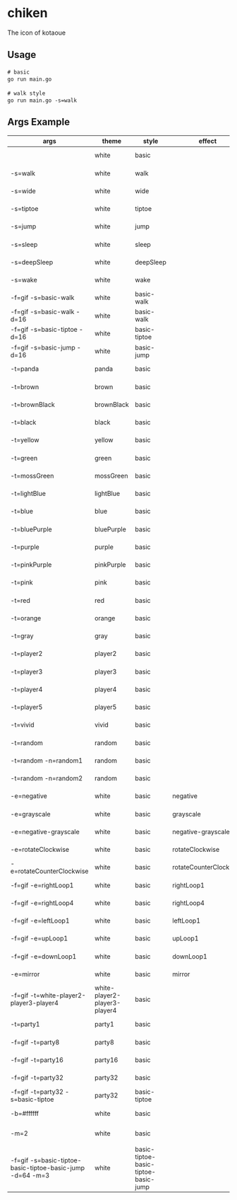 # chiken
The icon of kotaoue

## Usage
```
# basic
go run main.go

# walk style
go run main.go -s=walk
```

## Args Example
|args|theme|style|effect|size|background|image|
|---|---|---|---|---|---|---|
||white|basic||32*32|transparent|![white](img/white.png)|
|-s=walk|white|walk||32*32|transparent|![white_walk](img/white_walk.png)|
|-s=wide|white|wide||32*32|transparent|![white_wide](img/white_wide.png)|
|-s=tiptoe|white|tiptoe||32*32|transparent|![white_tiptoe](img/white_tiptoe.png)|
|-s=jump|white|jump||32*32|transparent|![white_jump](img/white_jump.png)|
|-s=sleep|white|sleep||32*32|transparent|![white_sleep](img/white_sleep.png)|
|-s=deepSleep|white|deepSleep||32*32|transparent|![white_deepSleep](img/white_deepSleep.png)|
|-s=wake|white|wake||32*32|transparent|![white_wake](img/white_wake.png)|
|-f=gif -s=basic-walk|white|basic-walk||32*32|transparent|![white_basic-walk](img/white_basic-walk.gif)|
|-f=gif -s=basic-walk -d=16|white|basic-walk||32*32|transparent|![white_basic-walk_delay16](img/white_basic-walk_delay16.gif)|
|-f=gif -s=basic-tiptoe -d=16|white|basic-tiptoe||32*32|transparent|![white_basic-tiptoe_delay16](img/white_basic-tiptoe_delay16.gif)|
|-f=gif -s=basic-jump -d=16|white|basic-jump||32*32|transparent|![white_basic-jump_delay16](img/white_basic-jump_delay16.gif)|
|-t=panda|panda|basic||32*32|transparent|![panda](img/panda.png)|
|-t=brown|brown|basic||32*32|transparent|![brown](img/brown.png)|
|-t=brownBlack|brownBlack|basic||32*32|transparent|![brownBlack](img/brownBlack.png)|
|-t=black|black|basic||32*32|transparent|![black](img/black.png)|
|-t=yellow|yellow|basic||32*32|transparent|![yellow](img/yellow.png)|
|-t=green|green|basic||32*32|transparent|![green](img/green.png)|
|-t=mossGreen|mossGreen|basic||32*32|transparent|![mossGreen](img/mossGreen.png)|
|-t=lightBlue|lightBlue|basic||32*32|transparent|![lightBlue](img/lightBlue.png)|
|-t=blue|blue|basic||32*32|transparent|![blue](img/blue.png)|
|-t=bluePurple|bluePurple|basic||32*32|transparent|![bluePurple](img/bluePurple.png)|
|-t=purple|purple|basic||32*32|transparent|![purple](img/purple.png)|
|-t=pinkPurple|pinkPurple|basic||32*32|transparent|![pinkPurple](img/pinkPurple.png)|
|-t=pink|pink|basic||32*32|transparent|![pink](img/pink.png)|
|-t=red|red|basic||32*32|transparent|![red](img/red.png)|
|-t=orange|orange|basic||32*32|transparent|![orange](img/orange.png)|
|-t=gray|gray|basic||32*32|transparent|![gray](img/gray.png)|
|-t=player2|player2|basic||32*32|transparent|![player2](img/player2.png)|
|-t=player3|player3|basic||32*32|transparent|![player3](img/player3.png)|
|-t=player4|player4|basic||32*32|transparent|![player4](img/player4.png)|
|-t=player5|player5|basic||32*32|transparent|![player5](img/player5.png)|
|-t=vivid|vivid|basic||32*32|transparent|![vivid](img/vivid.png)|
|-t=random|random|basic||32*32|transparent|![random](img/random.png)|
|-t=random -n=random1|random|basic||32*32|transparent|![random1](img/random1.png)|
|-t=random -n=random2|random|basic||32*32|transparent|![random2](img/random2.png)|
|-e=negative|white|basic|negative|32*32|transparent|![white_negative](img/white_negative.png)|
|-e=grayscale|white|basic|grayscale|32*32|transparent|![white_grayscale](img/white_grayscale.png)|
|-e=negative-grayscale|white|basic|negative-grayscale|32*32|transparent|![white_negative-grayscale](img/white_negative-grayscale.png)|
|-e=rotateClockwise|white|basic|rotateClockwise|32*32|transparent|![white_rotateClockwise](img/white_rotateClockwise.png)|
|-e=rotateCounterClockwise|white|basic|rotateCounterClockwise|32*32|transparent|![white_rotateCounterClockwise](img/white_rotateCounterClockwise.png)|
|-f=gif -e=rightLoop1|white|basic|rightLoop1|32*32|transparent|![white_rightLoop1](img/white_rightLoop1.gif)|
|-f=gif -e=rightLoop4|white|basic|rightLoop4|32*32|transparent|![white_rightLoop4](img/white_rightLoop4.gif)|
|-f=gif -e=leftLoop1|white|basic|leftLoop1|32*32|transparent|![white_leftLoop1](img/white_leftLoop1.gif)|
|-f=gif -e=upLoop1|white|basic|upLoop1|32*32|transparent|![white_upLoop1](img/white_upLoop1.gif)|
|-f=gif -e=downLoop1|white|basic|downLoop1|32*32|transparent|![white_downLoop1](img/white_downLoop1.gif)|
|-e=mirror|white|basic|mirror|32*32|transparent|![white_mirror](img/white_mirror.png)|
|-f=gif -t=white-player2-player3-player4|white-player2-player3-player4|basic||32*32|transparent|![white-player2-player3-player4](img/white-player2-player3-player4.gif)|
|-t=party1|party1|basic||32*32|transparent|![party1](img/party1.png)|
|-f=gif -t=party8|party8|basic||32*32|transparent|![party8](img/party8.gif)|
|-f=gif -t=party16|party16|basic||32*32|transparent|![party16](img/party16.gif)|
|-f=gif -t=party32|party32|basic||32*32|transparent|![party32](img/party32.gif)|
|-f=gif -t=party32 -s=basic-tiptoe|party32|basic-tiptoe||32*32|transparent|![party32_basic-tiptoe](img/party32_basic-tiptoe.gif)|
|-b=#ffffff|white|basic||32*32|#ffffff|![white_ffffff](img/white_ffffff.png)|
|-m=2|white|basic||64*64|transparent|![white_2](img/white_2.png)|
|-f=gif -s=basic-tiptoe-basic-tiptoe-basic-jump -d=64 -m=3|white|basic-tiptoe-basic-tiptoe-basic-jump||96*96|transparent|![white_basic-tiptoe-basic-tiptoe-basic-jump_3_delay64](img/white_basic-tiptoe-basic-tiptoe-basic-jump_3_delay64.gif)|